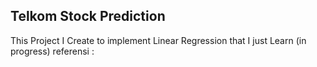 ## Telkom Stock Prediction 
This Project I Create to implement Linear Regression that I just Learn (in progress)
referensi : 
